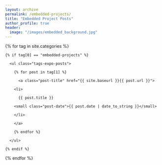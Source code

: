 ```yaml
---
layout: archive
permalink: /embedded-projects/
title: "Embedded Project Posts"
author_profile: true
header:
  image: "/images/embedded_background.jpg"
---
```


<div class="tags-expo-section">

  {% for tag in site.categories %}

    {% if tag[0] == "embedded-projects" %}

      <ul class="tags-expo-posts">

        {% for post in tag[1] %}

          <a class="post-title" href="{{ site.baseurl }}{{ post.url }}">

        <li>

          {{ post.title }}

        <small class="post-date">{{ post.date | date_to_string }}</small>

        </li>

        </a>

        {% endfor %}

      </ul>

    {% endif %}

  {% endfor %}

</div>
